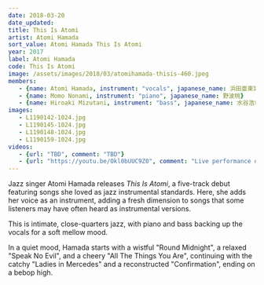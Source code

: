 ```yaml
---
date: 2018-03-20
date_updated:
title: This Is Atomi
artist: Atomi Hamada
sort_value: Atomi Hamada This Is Atomi
year: 2017
label: Atomi Hamada
code: This Is Atomi
image: /assets/images/2018/03/atomihamada-thisis-460.jpeg
members:
   - {name: Atomi Hamada, instrument: "vocals", japanese_name: 浜田亜東実, url: "http://atorin.cocolog-nifty.com/blog/"}
   - {name: Momo Nonami, instrument: "piano", japanese_name: 野波桃}
   - {name: Hiroaki Mizutani, instrument: "bass", japanese_name: 水谷浩章, url: "http://www.ab.cyberhome.ne.jp/~mizmzic/index.html"}
images:
   - L1190142-1024.jpg
   - L1190145-1024.jpg
   - L1190148-1024.jpg
   - L1190159-1024.jpg
videos: 
   - {url: "TBD", comment: "TBD"}
   - {url: "https://youtu.be/Okl0bUUC9Z0", comment: "Live performance of \"Ladies in Mercedes\", track four on this album"}
---
```

Jazz singer Atomi Hamada releases *This Is Atomi*, a five-track debut featuring songs she loved as jazz instrumental standards. Here, she adds her voice as an instrument, adding a fresh dimension to songs that some listeners may have often heard as instrumental versions.

This is intimate, close-quarters jazz, with piano and bass backing up the vocals for a soft mellow mood.

In a quiet mood, Hamada starts with a wistful "Round Midnight", a relaxed "Speak No Evil", and a cheery "All The Things You Are", continuing with the catchy "Ladies in Mercedes" and a reconstructed "Confirmation", ending on a bebop high.